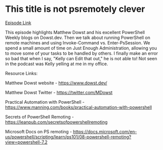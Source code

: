 # This title is not psremotely clever

[Episode Link](https://powershellpodcast.podbean.com/e/this-title-is-not-psremotely-clever/)

This episode highlights Matthew Dowst and his excellent PowerShell Weekly blogs on Dowst.dev. Then we talk about running PowerShell on remote machines and using Invoke-Command vs. Enter-PsSession. We spend a small amount of time on Just Enough Administration, allowing you to move some of your tasks to be handled by others. I finally make an error so bad that when I say, "Kelly can Edit that out," he is not able to! Not seen in the podcast was Kelly yelling at me in my office.

Resource Links:

Matthew Dowst website - https://www.dowst.dev/

Matthew Dowst Twitter - https://twitter.com/MDowst

Practical Automation with PowerShell - https://www.manning.com/books/practical-automation-with-powershell

Secrets of PowerShell Remoting - https://leanpub.com/secretsofpowershellremoting

Microsoft Docs on PS remoting - https://docs.microsoft.com/en-us/powershell/scripting/learn/ps101/08-powershell-remoting?view=powershell-7.2